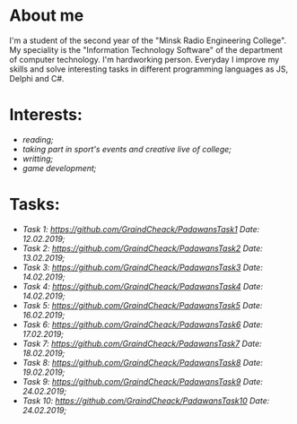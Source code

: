 # About me

I'm a student of the second year of the "Minsk Radio Engineering College". My speciality is the "Information Technology Software" of the department of computer technology. I'm hardworking person. Everyday I improve my skills and solve interesting tasks in different programming languages as JS, Delphi and C#.  

# Interests:

- _reading;_
- _taking part in sport's events and creative live of college;_
- _writting;_
- _game development;_

# Tasks:
- _Task 1: https://github.com/GraindCheack/PadawansTask1 Date: 12.02.2019;_
- _Task 2: https://github.com/GraindCheack/PadawansTask2 Date: 13.02.2019;_
- _Task 3: https://github.com/GraindCheack/PadawansTask3 Date: 14.02.2019;_
- _Task 4: https://github.com/GraindCheack/PadawansTask4 Date: 14.02.2019;_
- _Task 5: https://github.com/GraindCheack/PadawansTask5 Date: 16.02.2019;_
- _Task 6: https://github.com/GraindCheack/PadawansTask6 Date: 17.02.2019;_
- _Task 7: https://github.com/GraindCheack/PadawansTask7 Date: 18.02.2019;_
- _Task 8: https://github.com/GraindCheack/PadawansTask8 Date: 19.02.2019;_
- _Task 9: https://github.com/GraindCheack/PadawansTask9 Date: 24.02.2019;_
- _Task 10: https://github.com/GraindCheack/PadawansTask10 Date: 24.02.2019;_
